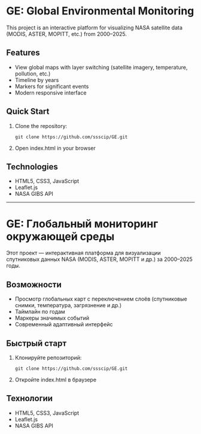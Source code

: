 
# GE: Global Environmental Monitoring

This project is an interactive platform for visualizing NASA satellite data (MODIS, ASTER, MOPITT, etc.) from 2000–2025.

## Features

* View global maps with layer switching (satellite imagery, temperature, pollution, etc.)
* Timeline by years
* Markers for significant events
* Modern responsive interface

## Quick Start

1. Clone the repository:
   ```
   git clone https://github.com/ssscip/GE.git
   ```
2. Open index.html in your browser

## Technologies

* HTML5, CSS3, JavaScript
* Leaflet.js
* NASA GIBS API

---

# GE: Глобальный мониторинг окружающей среды

Этот проект — интерактивная платформа для визуализации спутниковых данных NASA (MODIS, ASTER, MOPITT и др.) за 2000–2025 годы.

## Возможности

- Просмотр глобальных карт с переключением слоёв (спутниковые снимки, температура, загрязнение и др.)
- Таймлайн по годам
- Маркеры значимых событий
- Современный адаптивный интерфейс

## Быстрый старт

1. Клонируйте репозиторий:
   ```
   git clone https://github.com/ssscip/GE.git
   ```
2. Откройте index.html в браузере

## Технологии

- HTML5, CSS3, JavaScript
- Leaflet.js
- NASA GIBS API
